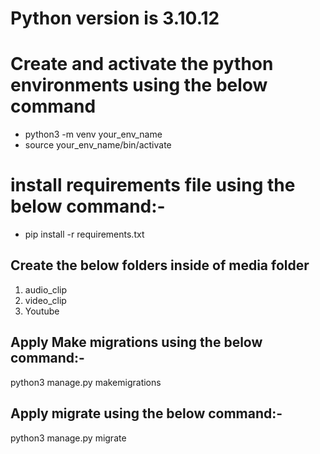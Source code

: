 # Python version is 3.10.12

# Create and activate the python environments using the below command
- python3 -m venv your_env_name
- source your_env_name/bin/activate

# install requirements file using the below command:-
- pip install -r requirements.txt

## Create the below folders inside of media folder
1. audio_clip
2. video_clip
3. Youtube

## Apply Make migrations using the below command:-
python3 manage.py makemigrations

## Apply migrate using the below command:-
python3 manage.py migrate



